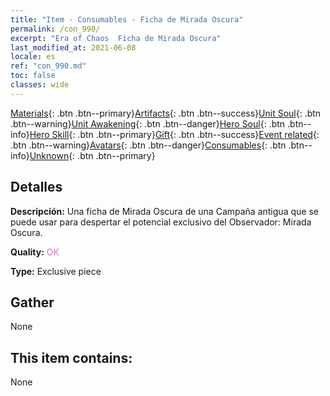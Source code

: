 ```yaml
---
title: "Item - Consumables - Ficha de Mirada Oscura"
permalink: /con_990/
excerpt: "Era of Chaos  Ficha de Mirada Oscura"
last_modified_at: 2021-06-08
locale: es
ref: "con_990.md"
toc: false
classes: wide
---
```

 [Materials](/ItemsES/){: .btn .btn--primary}[Artifacts](/ItemsES/Artifacts/){: .btn .btn--success}[Unit Soul](/ItemsES/UnitSoul/){: .btn .btn--warning}[Unit Awakening](/ItemsES/UnitAwakening/){: .btn .btn--danger}[Hero Soul](/ItemsES/HeroSoul/){: .btn .btn--info}[Hero Skill](/ItemsES/HeroSkill/){: .btn .btn--primary}[Gift](/ItemsES/Gift/){: .btn .btn--success}[Event related](/ItemsES/Events/){: .btn .btn--warning}[Avatars](/ItemsES/Avatars/){: .btn .btn--danger}[Consumables](/ItemsES/Consumables/){: .btn .btn--info}[Unknown](/ItemsES/Unknown/){: .btn .btn--primary}

## Detalles
 **Descripción:** Una ficha de Mirada Oscura de una Campaña antigua que se puede usar para despertar el potencial exclusivo del Observador: Mirada Oscura.

 **Quality:** <span style="color: #DA70D6">OK</span>

 **Type:** Exclusive piece

## Gather

  None

## This item contains:

  None

